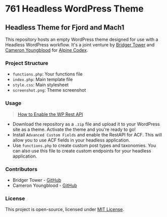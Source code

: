 # 761 Headless WordPress Theme

## Headless Theme for Fjord and Mach1

This repository hosts an empty WordPress theme designed for use with a Headless WordPress workflow. It's a joint venture by [Bridger Tower](https://bridger.to) and [Cameron Youngblood](https://cameronyoungblood.com) for [Alpine Codex](https://alpinecodex.com).

### Project Structure
- `functions.php`: Your functions file
- `index.php`: Main template file
- `style.css`: Main stylesheet
- `screenshot.png`: Theme screenshot

### Usage

> [How to Enable the WP Rest API](https://www.perplexity.ai/page/Enable-the-WordPress-AnWC3ErbTzuT42iHORUI9g)

- Download the repository as a `.zip` file and upload it to your WordPress site as a theme. Activate the theme and you're ready to go!
- Install `Advanced Custom Fields` and enable the RestAPI for ACF. This will allow you to use ACF fields in your headless application.
- Use `functions.php` to create custom post types and taxonomies. You can also use this file to create custom endpoints for your headless application.

### Contributors

- Bridger Tower - [GitHub](https://github.com/brijr)
- Cameron Youngblood - [GitHub](https://github.com/youngbloodcyb)

### License

This project is open-source, licensed under [MIT License](LICENSE).
